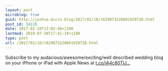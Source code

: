 ```yaml
---
layout: post
microblog: true
guid: http://joshua.micro.blog/2017/02/10/t829873220601929728.html
post_id: 34119
date: 2017-02-10T13:02:48+1100
lastmod: 2019-07-30T17:41:19+1100
type: post
url: /2017/02/10/t829873220601929728.html
---
```

Subscribe to my audacious/awesome/exciting/well described wedding blog on your iPhone or iPad with Apple News at  [t.co/jA4c80TlJ...](https://t.co/jA4c80TlJc)
